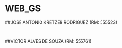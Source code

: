 # WEB_GS

##JOSE ANTONIO KRETZER RODRIGUEZ (RM: 555523)

<br>

##VICTOR ALVES DE SOUZA (RM: 555761)
